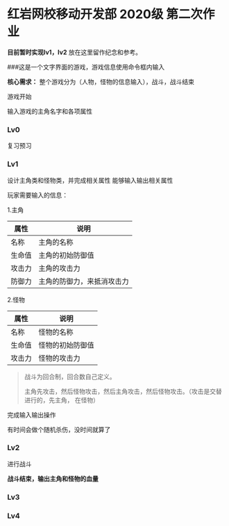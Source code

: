 # 红岩网校移动开发部 2020级 第二次作业

**目前暂时实现lv1，lv2**
放在这里留作纪念和参考。

###这是一个文字界面的游戏，游戏信息使用命令框内输入

**核心需求：**
整个游戏分为（人物，怪物的信息输入），战斗，战斗结束

游戏开始

输入游戏的主角名字和各项属性

### **Lv0**

复习预习

### **Lv1**

设计主角类和怪物类，并完成相关属性
能够输入输出相关属性

玩家需要输入的信息：

1.主角

| 属性   | 说明                 |
| ------ | -------------------------- |
| 名称   | 主角的名称                 |
| 生命值 | 主角的初始防御值           |
| 攻击力 | 主角的攻击力               |
| 防御力 | 主角的防御力，来抵消攻击力 |

2.怪物

| 属性   | 说明                 |
| ------ | -------------------------- |
| 名称   | 怪物的名称               |
| 生命值 | 怪物的初始防御值         |
| 攻击力 | 怪物的攻击力             |


>战斗为回合制，回合数自己定义。
>
>主角先攻击，然后怪物攻击，然后主角攻击，然后怪物攻击。（攻击是交替进行的，先主角，
 在怪物）


完成输入输出操作

有时间会做个随机杀伤，没时间就算了

### **Lv2**
进行战斗

**战斗结束，输出主角和怪物的血量**

### **Lv3**


### **Lv4**
